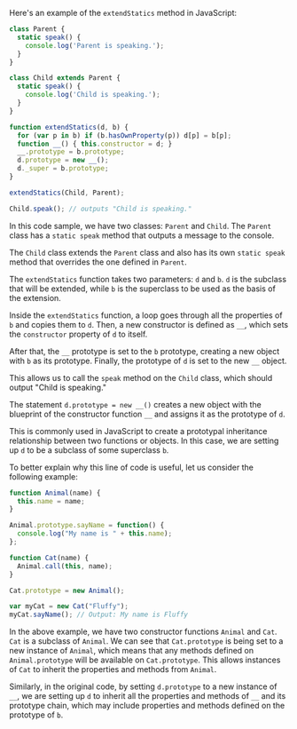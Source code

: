 Here's an example of the `extendStatics` method in JavaScript:

```javascript
class Parent {
  static speak() {
    console.log('Parent is speaking.');
  }
}

class Child extends Parent {
  static speak() {
    console.log('Child is speaking.');
  }
}

function extendStatics(d, b) {
  for (var p in b) if (b.hasOwnProperty(p)) d[p] = b[p];
  function __() { this.constructor = d; }
  __.prototype = b.prototype;
  d.prototype = new __();
  d._super = b.prototype;
}

extendStatics(Child, Parent);

Child.speak(); // outputs "Child is speaking."
```

In this code sample, we have two classes: `Parent` and `Child`. The `Parent` class has a `static speak` method that outputs a message to the console. 

The `Child` class extends the `Parent` class and also has its own `static speak` method that overrides the one defined in `Parent`.

The `extendStatics` function takes two parameters: `d` and `b`. `d` is the subclass that will be extended, while `b` is the superclass to be used as the basis of the extension.

Inside the `extendStatics` function, a loop goes through all the properties of `b` and copies them to `d`. Then, a new constructor is defined as `__`, which sets the `constructor` property of `d` to itself.

After that, the `__` prototype is set to the `b` prototype, creating a new object with `b` as its prototype. Finally, the prototype of `d` is set to the new `__` object.

This allows us to call the `speak` method on the `Child` class, which should output "Child is speaking."

The statement `d.prototype = new __()` creates a new object with the blueprint of the constructor function `__` and assigns it as the prototype of `d`. 

This is commonly used in JavaScript to create a prototypal inheritance relationship between two functions or objects. In this case, we are setting up `d` to be a subclass of some superclass `b`.

To better explain why this line of code is useful, let us consider the following example:

```js
function Animal(name) {
  this.name = name;
}

Animal.prototype.sayName = function() {
  console.log("My name is " + this.name);
};

function Cat(name) {
  Animal.call(this, name);
}

Cat.prototype = new Animal(); 

var myCat = new Cat("Fluffy"); 
myCat.sayName(); // Output: My name is Fluffy
```

In the above example, we have two constructor functions `Animal` and `Cat`. `Cat` is a subclass of `Animal`. We can see that `Cat.prototype` is being set to a new instance of `Animal`, which means that any methods defined on `Animal.prototype` will be available on `Cat.prototype`. This allows instances of `Cat` to inherit the properties and methods from `Animal`.

Similarly, in the original code, by setting `d.prototype` to a new instance of `__`, we are setting up `d` to inherit all the properties and methods of `__` and its prototype chain, which may include properties and methods defined on the prototype of `b`.